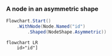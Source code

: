 ﻿### A node in an asymmetric shape

```csharp
Flowchart.Start()
    .WithNode(Node.Named("id")
        .Shaped(NodeShape.Asymmetric))
```

```mermaid
flowchart LR
    id>"id"]
```
